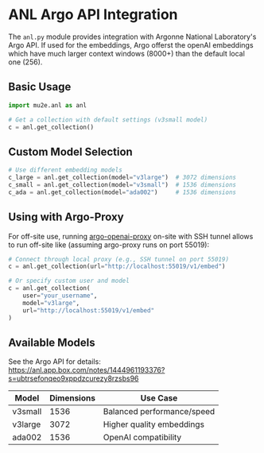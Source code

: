 # ANL Argo API Integration

The `anl.py` module provides integration with Argonne National Laboratory's Argo API. If used for the embeddings, Argo offerst the openAI embeddings which have much larger context windows (8000+) than the default local one (256).

## Basic Usage

```python
import mu2e.anl as anl

# Get a collection with default settings (v3small model)
c = anl.get_collection()
```

## Custom Model Selection

```python
# Use different embedding models
c_large = anl.get_collection(model="v3large")  # 3072 dimensions
c_small = anl.get_collection(model="v3small")  # 1536 dimensions  
c_ada = anl.get_collection(model="ada002")     # 1536 dimensions
```

## Using with Argo-Proxy

For off-site use, running [argo-openai-proxy](https://github.com/Oaklight/argo-openai-proxy) on-site with SSH tunnel allows to run off-site like (assuming argo-proxy runs on port 55019):

```python
# Connect through local proxy (e.g., SSH tunnel on port 55019)
c = anl.get_collection(url="http://localhost:55019/v1/embed")

# Or specify custom user and model
c = anl.get_collection(
    user="your_username",
    model="v3large", 
    url="http://localhost:55019/v1/embed"
)
```

## Available Models
See the Argo API for details: https://anl.app.box.com/notes/1444961193376?s=ubtrsefonqeo9xppdzcurezy8rzsbs96

| Model | Dimensions | Use Case |
|-------|------------|----------|
| v3small | 1536 | Balanced performance/speed |
| v3large | 3072 | Higher quality embeddings |
| ada002 | 1536 | OpenAI compatibility |